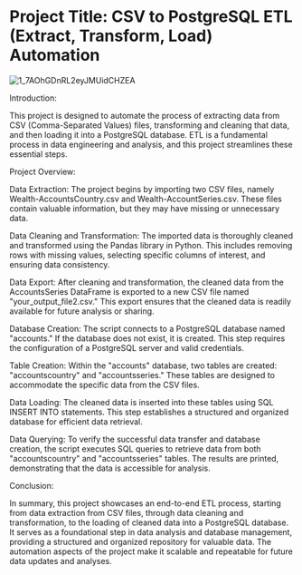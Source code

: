 # Project Title: CSV to PostgreSQL ETL (Extract, Transform, Load) Automation

![1_7AOhGDnRL2eyJMUidCHZEA](https://github.com/rickashewilliams19/PostgreSQL-Data-Ingestion-from-CSV/assets/88403017/894b38b8-96af-4aa3-8a63-e4d94b69ed26)

Introduction:

This project is designed to automate the process of extracting data from CSV (Comma-Separated Values) files, transforming and cleaning that data, and then loading it into a PostgreSQL database. ETL is a fundamental process in data engineering and analysis, and this project streamlines these essential steps.

Project Overview:

Data Extraction: The project begins by importing two CSV files, namely Wealth-AccountsCountry.csv and Wealth-AccountSeries.csv. These files contain valuable information, but they may have missing or unnecessary data.

Data Cleaning and Transformation: The imported data is thoroughly cleaned and transformed using the Pandas library in Python. This includes removing rows with missing values, selecting specific columns of interest, and ensuring data consistency.

Data Export: After cleaning and transformation, the cleaned data from the AccountsSeries DataFrame is exported to a new CSV file named "your_output_file2.csv." This export ensures that the cleaned data is readily available for future analysis or sharing.

Database Creation: The script connects to a PostgreSQL database named "accounts." If the database does not exist, it is created. This step requires the configuration of a PostgreSQL server and valid credentials.

Table Creation: Within the "accounts" database, two tables are created: "accountscountry" and "accountsseries." These tables are designed to accommodate the specific data from the CSV files.

Data Loading: The cleaned data is inserted into these tables using SQL INSERT INTO statements. This step establishes a structured and organized database for efficient data retrieval.

Data Querying: To verify the successful data transfer and database creation, the script executes SQL queries to retrieve data from both "accountscountry" and "accountsseries" tables. The results are printed, demonstrating that the data is accessible for analysis.

Conclusion:

In summary, this project showcases an end-to-end ETL process, starting from data extraction from CSV files, through data cleaning and transformation, to the loading of cleaned data into a PostgreSQL database. It serves as a foundational step in data analysis and database management, providing a structured and organized repository for valuable data. The automation aspects of the project make it scalable and repeatable for future data updates and analyses.
